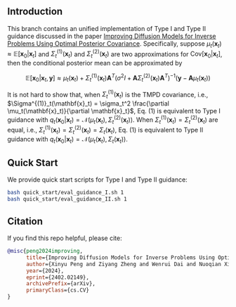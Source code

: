## Introduction

This branch contains an unified implementation of Type I and Type II guidance discussed in the paper [Improving Diffusion Models for Inverse Problems Using Optimal Posterior Covariance](https://arxiv.org/abs/2402.02149). Specifically, suppose $\mu_t(\mathbf{x}_t)\approx \mathbb{E}[\mathbf{x}_0|\mathbf{x}_t]$ and $\Sigma^{(1)}_t(\mathbf{x}_t)$ and $\Sigma^{(2)}_t(\mathbf{x}_t)$ are two approximations for $\mathrm{Cov}[\mathbf{x}_0|\mathbf{x}_t]$, then the conditional posterior mean can be approximated by

$$
\mathbb{E}[\mathbf{x}_0|\mathbf{x}_t,\mathbf{y}] \approx \mu_t(\mathbf{x}_t) + \Sigma^{(1)}_t(\mathbf{x}_t) \mathbf{A}^T (\sigma^2 I + \mathbf{A} \Sigma^{(2)}_t(\mathbf{x}_t) \mathbf{A}^T)^{-1} (\mathbf{y} - \mathbf{A}\mu_t(\mathbf{x}_t)) \tag{1}
$$

It is not hard to show that, when $\Sigma^{(1)}_t(\mathbf{x}_t)$ is the TMPD covariance, i.e., $\Sigma^{(1)}_t(\mathbf{x}_t) = \sigma_t^2 \frac{\partial \mu_t(\mathbf{x}_t)}{\partial \mathbf{x}_t}$, Eq. (1) is equivalent to Type I guidance with $q_t(\mathbf{x}_0|\mathbf{x}_t)=\mathcal{N}(\mu_t(\mathbf{x}_t),\Sigma^{(2)}_t(\mathbf{x}_t))$. When $\Sigma^{(1)}_t(\mathbf{x}_t) = \Sigma^{(2)}_t(\mathbf{x}_t)$ are equal, i.e., $\Sigma^{(1)}_t(\mathbf{x}_t) = \Sigma^{(2)}_t(\mathbf{x}_t) = \Sigma_t(\mathbf{x}_t)$, Eq. (1) is equivalent to Type II guidance with $q_t(\mathbf{x}_0|\mathbf{x}_t)=\mathcal{N}(\mu_t(\mathbf{x}_t),\Sigma_t(\mathbf{x}_t))$.

## Quick Start
We provide quick start scripts for Type I and Type II guidance:

```bash
bash quick_start/eval_guidance_I.sh 1
bash quick_start/eval_guidance_II.sh 1
```

## Citation
If you find this repo helpful, please cite:

```bibtex
@misc{peng2024improving,
      title={Improving Diffusion Models for Inverse Problems Using Optimal Posterior Covariance}, 
      author={Xinyu Peng and Ziyang Zheng and Wenrui Dai and Nuoqian Xiao and Chenglin Li and Junni Zou and Hongkai Xiong},
      year={2024},
      eprint={2402.02149},
      archivePrefix={arXiv},
      primaryClass={cs.CV}
}
```



